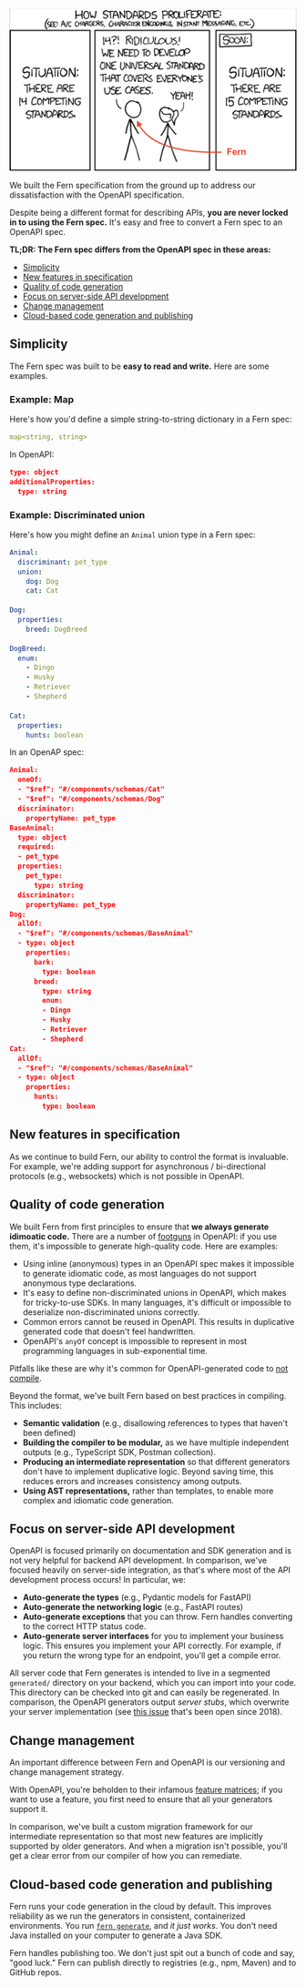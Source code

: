 <a href="https://xkcd.com/927" target="_blank">
<img src="images/standards-xkcd.png" alt="how standards proliferate comic from XKCD">
</a>

We built the Fern specification from the ground up to address our dissatisfaction with the OpenAPI specification.

Despite being a different format for describing APIs, **you are never locked in to using the Fern spec.** It's easy and free to convert a Fern spec to an OpenAPI spec.

**TL;DR: The Fern spec differs from the OpenAPI spec in these areas:**

- [Simplicity](#simplicity)
- [New features in specification](#new-features-in-specification)
- [Quality of code generation](#quality-of-code-generation)
- [Focus on server-side API development](#focus-on-server-side-api-development)
- [Change management](#change-management)
- [Cloud-based code generation and publishing](#cloud-based-code-generation-and-publishing)

## Simplicity

The Fern spec was built to be **easy to read and write.** Here are some
examples.

### Example: Map

Here's how you'd define a simple string-to-string dictionary in a Fern spec:

```yaml Fern example
map<string, string>
```

In OpenAPI:

```json OpenAPI example
type: object
additionalProperties:
  type: string
```

### Example: Discriminated union

Here's how you might define an `Animal` union type in a Fern spec:

```yaml Fern example
Animal:
  discriminant: pet_type
  union:
    dog: Dog
    cat: Cat

Dog:
  properties:
    breed: DogBreed

DogBreed:
  enum:
    - Dingo
    - Husky
    - Retriever
    - Shepherd

Cat:
  properties:
    hunts: boolean
```

In an OpenAP spec:

```json OpenAPI example
Animal:
  oneOf:
  - "$ref": "#/components/schemas/Cat"
  - "$ref": "#/components/schemas/Dog"
  discriminator:
    propertyName: pet_type
BaseAnimal:
  type: object
  required:
  - pet_type
  properties:
    pet_type:
      type: string
  discriminator:
    propertyName: pet_type
Dog:
  allOf:
  - "$ref": "#/components/schemas/BaseAnimal"
  - type: object
    properties:
      bark:
        type: boolean
      breed:
        type: string
        enum:
        - Dingo
        - Husky
        - Retriever
        - Shepherd
Cat:
  allOf:
  - "$ref": "#/components/schemas/BaseAnimal"
  - type: object
    properties:
      hunts:
        type: boolean
```

## New features in specification

As we continue to build Fern, our ability to control the format is invaluable.
For example, we're adding support for asynchronous / bi-directional protocols
(e.g., websockets) which is not possible in OpenAPI.

## Quality of code generation

We built Fern from first principles to ensure that **we always generate
idimoatic code.** There are a number of [footguns](https://en.wiktionary.org/wiki/footgun) in OpenAPI: if you use them,
it's impossible to generate high-quality code. Here are examples:

- Using inline (anonymous) types in an OpenAPI spec makes it impossible to generate idiomatic
  code, as most languages do not support anonymous type declarations.
- It's easy to define non-discriminated unions in OpenAPI, which makes for
  tricky-to-use SDKs. In many languages, it's difficult or impossible to
  deserialize non-discriminated unions correctly.
- Common errors cannot be reused in OpenAPI.
  This results in duplicative generated code that doesn't feel handwritten.
- OpenAPI's `anyOf` concept is impossible to represent in most programming
  languages in sub-exponential time.

Pitfalls like these are why it's common for OpenAPI-generated code to
[not compile](https://github.com/OpenAPITools/openapi-generator/issues?q=is%3Aissue+%22doesn%27t+compile%22).

Beyond the format, we've built Fern based on best practices in compiling. This includes:

- **Semantic validation** (e.g., disallowing references to types that haven't been defined)
- **Building the compiler to be modular,** as we have multiple independent outputs
  (e.g., TypeScript SDK, Postman collection).
- **Producing an intermediate representation** so that different generators don't
  have to implement duplicative logic. Beyond saving time, this reduces errors and
  increases consistency among outputs.
- **Using AST representations,** rather than templates, to enable more complex and
  idiomatic code generation.

## Focus on server-side API development

OpenAPI is focused primarily on documentation and SDK generation and is not very
helpful for backend API development. In comparison, we've focused heavily on
server-side integration, as that's where most of the API development process
occurs! In particular, we:

- **Auto-generate the types** (e.g., Pydantic models for FastAPI)
- **Auto-generate the networking logic** (e.g., FastAPI routes)
- **Auto-generate exceptions** that you can throw. Fern handles converting to the
  correct HTTP status code.
- **Auto-generate server interfaces** for you to implement your business logic.
  This ensures you implement your API correctly. For example, if you return the
  wrong type for an endpoint, you'll get a compile error.

All server code that Fern generates is intended to live in a segmented
`generated/` directory on your backend, which you can import into your code.
This directory can be checked into git and can easily be regenerated.
In comparison, the OpenAPI generators output _server stubs_, which
overwrite your server implementation (see [this issue](https://github.com/OpenAPITools/openapi-generator/issues/426)
that's been open since 2018).

## Change management

An important difference between Fern and OpenAPI is our versioning
and change management strategy.

With OpenAPI, you're beholden to their infamous [feature matrices](https://openapi-generator.tech/docs/generators/java#schema-support-feature); if you want to use a feature, you first need to ensure that all your generators support it.

In comparison, we've built a custom migration framework for our intermediate
representation so that most new features are implicitly supported by older
generators. And when a migration isn't possible, you'll get a clear error from
our compiler of how you can remediate.

## Cloud-based code generation and publishing

Fern runs your code generation in the cloud by default. This improves reliability as we
run the generators in consistent, containerized environments. You run [`fern generate`](cli-reference.md),
and _it just works_. You don't need Java installed on your computer to
generate a Java SDK.

Fern handles publishing too. We don't just spit out a bunch of code and say,
"good luck." Fern can publish directly to registries (e.g., npm, Maven) and to
GitHub repos.
